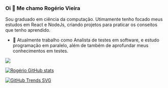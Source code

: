 

### Oi 👋 Me chamo Rogério Vieira
Sou graduado em ciência da computação. Utimamente tenho focado meus estudos em React e NodeJs, criando projetos para praticar os conseitos que tenho aprendido.
- 🔭 Atualmente trabalho como Analista de testes em software, e estudo programação em paralelo, além de também de aprofundar meus conhecimentos em testes.


 [<img src="https://img.shields.io/badge/linkedin-%230077B5.svg?&style=for-the-badge&logo=linkedin&logoColor=white" />](https://www.linkedin.com/in/rvb8/)

[![Rogério GitHub stats](https://github-readme-stats.vercel.app/api?username=Rogerio0Vieira&show_icons=true&theme=radical)]()

[![GitHub Trends SVG](https://api.githubtrends.io/user/svg/Rogerio0Vieira/langs?time_range=one_year&theme=dark)](https://githubtrends.io)